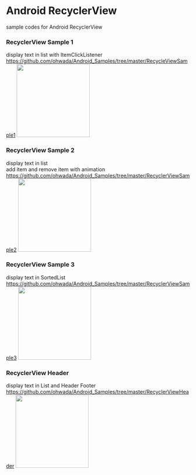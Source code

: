 Android  RecyclerView
===============

sample codes for Android RecyclerView<br/>


### RecyclerView Sample 1
display text in list  with ItemClickListener <br/>
https://github.com/ohwada/Android_Samples/tree/master/RecycleViewSample1
<image src="https://raw.githubusercontent.com/ohwada/Android_Samples/master/RecycleViewSample1/screenshot/screenshot_recycle_view.png" width="200" /><br/>

### RecyclerView Sample 2<br/>
display text in list <br/>
add item and remove item with animation <br/>
https://github.com/ohwada/Android_Samples/tree/master/RecyclerViewSample2
<image src="https://raw.githubusercontent.com/ohwada/Android_Samples/master/RecyclerViewSample2/screenshot/screenshot_recycler_view_main.png" width="200" /><br/>

### RecyclerView Sample 3<br/>
display text in SortedList <br/>
https://github.com/ohwada/Android_Samples/tree/master/RecyclerViewSample3
<image src="https://raw.githubusercontent.com/ohwada/Android_Samples/master/RecyclerViewSample3/screenshot/screenshot_recycler_view_main.png" width="200" /><br/>

### RecyclerView Header <br/>
display text in List and Header Footer <br/>
https://github.com/ohwada/Android_Samples/tree/master/RecyclerViewHeader
<image src="https://raw.githubusercontent.com/ohwada/Android_Samples/master/RecyclerViewHeader/screenshot/screenshot_recycler_view_header.png" width="200" /><br/>

